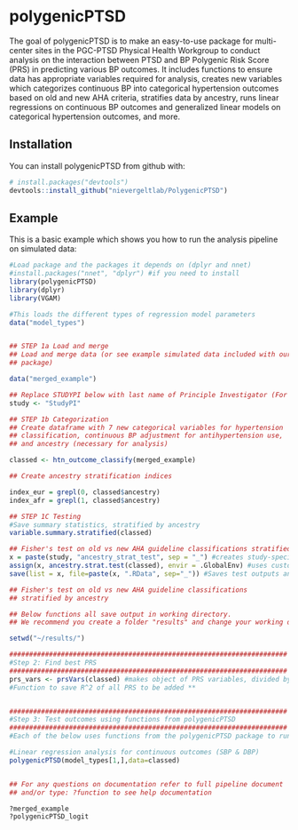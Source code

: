 
<!-- README.md is generated from README.Rmd. Please edit that file -->
polygenicPTSD
=============

The goal of polygenicPTSD is to make an easy-to-use package for multi-center sites in the PGC-PTSD Physical Health Workgroup to conduct analysis on the interaction between PTSD and BP Polygenic Risk Score (PRS) in predicting various BP outcomes. It includes functions to ensure data has appropriate variables required for analysis, creates new variables which categorizes continuous BP into categorical hypertension outcomes based on old and new AHA criteria, stratifies data by ancestry, runs linear regressions on continuous BP outcomes and generalized linear models on categorical hypertension outcomes, and more.

Installation
------------

You can install polygenicPTSD from github with:

``` r
# install.packages("devtools")
devtools::install_github("nievergeltlab/PolygenicPTSD")
```

Example
-------

This is a basic example which shows you how to run the analysis pipeline on simulated data:

``` r
#Load package and the packages it depends on (dplyr and nnet)
#install.packages("nnet", "dplyr") #if you need to install
library(polygenicPTSD)
library(dplyr)
library(VGAM)

#This loads the different types of regression model parameters
data("model_types") 


## STEP 1a Load and merge
## Load and merge data (or see example simulated data included with our 
## package)

data("merged_example")

## Replace STUDYPI below with last name of Principle Investigator (For example "Sumner")
study <- "StudyPI"

## STEP 1b Categorization
## Create dataframe with 7 new categorical variables for hypertension 
## classification, continuous BP adjustment for antihypertension use, 
## and ancestry (necessary for analysis)

classed <- htn_outcome_classify(merged_example)

## Create ancestry stratification indices

index_eur = grepl(0, classed$ancestry)
index_afr = grepl(1, classed$ancestry)

## STEP 1C Testing
#Save summary statistics, stratified by ancestry
variable.summary.stratified(classed)

## Fisher's test on old vs new AHA guideline classifications stratified by ancestry
x = paste(study, "ancestry_strat_test", sep = "_") #creates study-specific name using input from earlier in script 
assign(x, ancestry.strat.test(classed), envir = .GlobalEnv) #uses custom function to make contingency tables of AHA old vs new, stratified by ancestry, and tests those tables with Fisher's exact
save(list = x, file=paste(x, ".RData", sep="_")) #Saves test outputs and contingency tables as an R list

## Fisher's test on old vs new AHA guideline classifications 
## stratified by ancestry

## Below functions all save output in working directory.
## We recommend you create a folder "results" and change your working directory to that location.

setwd("~/results/")

######################################################################
#Step 2: Find best PRS 
######################################################################
prs_vars <- prsVars(classed) #makes object of PRS variables, divided by type of outcome
#Function to save R^2 of all PRS to be added **


######################################################################
#Step 3: Test outcomes using functions from polygenicPTSD
######################################################################
#Each of the below uses functions from the polygenicPTSD package to run the required models for the continous and categorical outcomes.

#Linear regression analysis for continuous outcomes (SBP & DBP)
polygenicPTSD(model_types[1,],data=classed)


## For any questions on documentation refer to full pipeline document 
## and/or type: ?function to see help documentation

?merged_example
?polygenicPTSD_logit
```
